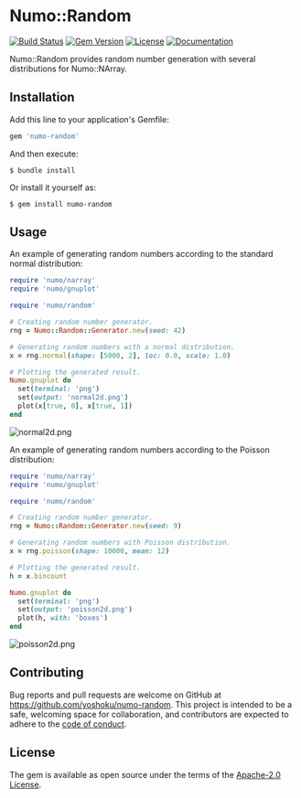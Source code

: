 # Numo::Random

[![Build Status](https://github.com/yoshoku/numo-random/actions/workflows/main.yml/badge.svg)](https://github.com/yoshoku/numo-random/actions/workflows/main.yml)
[![Gem Version](https://badge.fury.io/rb/numo-random.svg)](https://badge.fury.io/rb/numo-random)
[![License](https://img.shields.io/badge/License-Apache%202.0-yellowgreen.svg)](https://github.com/yoshoku/numo-random/blob/main/LICENSE.txt)
[![Documentation](https://img.shields.io/badge/api-reference-blue.svg)](https://gemdocs.org/gems/numo-random/)

Numo::Random provides random number generation with several distributions for Numo::NArray.

## Installation

Add this line to your application's Gemfile:

```ruby
gem 'numo-random'
```

And then execute:

    $ bundle install

Or install it yourself as:

    $ gem install numo-random

## Usage

An example of generating random numbers according to the standard normal distribution:

```ruby
require 'numo/narray'
require 'numo/gnuplot'

require 'numo/random'

# Creating random number generator.
rng = Numo::Random::Generator.new(seed: 42)

# Generating random numbers with a normal distribution.
x = rng.normal(shape: [5000, 2], loc: 0.0, scale: 1.0)

# Plotting the generated result.
Numo.gnuplot do
  set(terminal: 'png')
  set(output: 'normal2d.png')
  plot(x[true, 0], x[true, 1])
end
```

![normal2d.png](https://user-images.githubusercontent.com/5562409/197376738-ee8d2b12-1902-4a12-bcf3-757461f2f2db.png)


An example of generating random numbers according to the Poisson distribution:

```ruby
require 'numo/narray'
require 'numo/gnuplot'

require 'numo/random'

# Creating random number generator.
rng = Numo::Random::Generator.new(seed: 9)

# Generating random numbers with Poisson distribution.
x = rng.poisson(shape: 10000, mean: 12)

# Plotting the generated result.
h = x.bincount

Numo.gnuplot do
  set(terminal: 'png')
  set(output: 'poisson2d.png')
  plot(h, with: 'boxes')
end
```

![poisson2d.png](https://user-images.githubusercontent.com/5562409/201478863-61d31eb8-7c0b-4406-b255-fff29187a16a.png)

## Contributing

Bug reports and pull requests are welcome on GitHub at https://github.com/yoshoku/numo-random.
This project is intended to be a safe, welcoming space for collaboration,
and contributors are expected to adhere to the [code of conduct](https://github.com/yoshoku/numo-random/blob/main/CODE_OF_CONDUCT.md).

## License

The gem is available as open source under the terms of the [Apache-2.0 License](https://www.apache.org/licenses/LICENSE-2.0).
